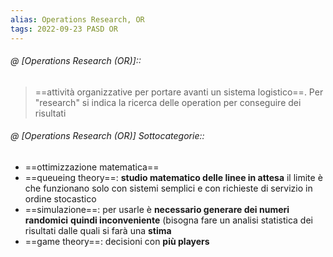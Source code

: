 ```yaml
---
alias: Operations Research, OR
tags: 2022-09-23 PASD OR
---
```


###### @ [Operations Research (OR)]::
> ==attività organizzative per portare avanti un sistema logistico==. Per "research" si indica la ricerca delle operation per conseguire dei risultati


###### @ [Operations Research (OR)] Sottocategorie::
- ==ottimizzazione matematica==
- ==queueing theory==: **studio matematico delle linee in attesa**  il limite è che funzionano solo con sistemi semplici e con richieste di servizio in ordine stocastico
- ==simulazione==: per usarle è **necessario generare dei numeri randomici**  **quindi  inconveniente** (bisogna fare un analisi statistica dei risultati dalle quali si farà una **stima** 
- ==game theory==: decisioni con **più players**